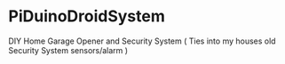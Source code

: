 # PiDuinoDroidSystem
DIY Home Garage Opener and Security System ( Ties into my houses old Security System sensors/alarm )
